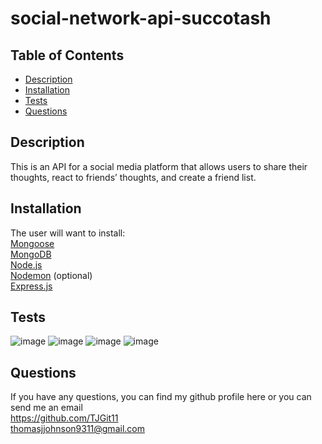 # social-network-api-succotash

## Table of Contents

- [Description](#project-description)
- [Installation](#installation)
- [Tests](#tests)
- [Questions](#questions)

## Description

This is an API for a social media platform that allows users to share their thoughts, react to friends’ thoughts, and create a friend list. 

## Installation

The user will want to install: <br/>
[Mongoose](https://www.npmjs.com/package/mongoose) <br/>
[MongoDB](https://www.mongodb.com/docs/manual/installation/)<br/>
[Node.js](https://nodejs.org/en/download)<br/>
[Nodemon](https://www.npmjs.com/package/nodemon) (optional)<br/>
[Express.js](https://expressjs.com/)

## Tests

![image](https://github.com/TJGit11/potential-readme-generator/assets/74613952/1c628634-03f6-4a73-b0b2-cd071fb7a939)
![image](https://github.com/TJGit11/potential-readme-generator/assets/74613952/d398f53c-5620-4748-a5fe-2a6dbae30662)
![image](https://github.com/TJGit11/potential-readme-generator/assets/74613952/66cb93c6-a557-40ca-b7ca-fa5a422306b0)
![image](https://github.com/TJGit11/potential-readme-generator/assets/74613952/6aa2eefe-3069-46ed-a106-dc0dc304372e)


## Questions

If you have any questions, you can find my github profile here or you can send me an email <br/> https://github.com/TJGit11 <br/>
thomasjjohnson9311@gmail.com

